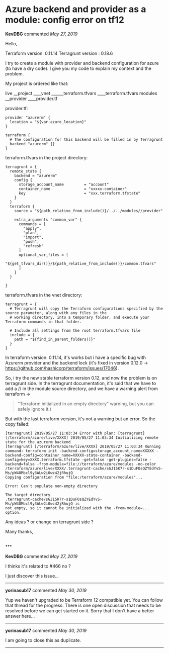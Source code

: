 # Azure backend and provider as a module: config error on tf12

**KevDBG** commented *May 27, 2019*

Hello,

Terraform version: 0.11.14
Terragrunt version : 0.18.6

I try to create a module with provider and backend configuration for azure (to have a dry code). I give you my code to explain my context and the problem.

My project is ordered like that:

live
__project
____vnet
______terraform.tfvars
____terraform.tfvars
modules
__provider
____provider.tf

provider.tf:


```
provider "azurerm" {
  location = "${var.azure_location}"
}

terraform {
  # The configuration for this backend will be filled in by Terragrunt
  backend "azurerm" {}
}

```

terraform.tfvars in the project directory:

```
terragrunt = {
  remote_state {
    backend = "azurerm"
    config {
      storage_account_name         = "account"
      container_name               = "xxxxx-container"
      key                          = "xxx.terraform.tfstate"
    }
  }
  terraform {
    source = "${path_relative_from_include()}/../../modules//provider"

    extra_arguments "common_var" {
      commands = [
        "apply",
        "plan",
        "import",
        "push",
        "refresh"
      ]
      optional_var_files = [
        "${get_tfvars_dir()}/${path_relative_from_include()}/common.tfvars"
      ]
    }
  }

}
```

terraform.tfvars in the vnet directory:

```
terragrunt = {
  # Terragrunt will copy the Terraform configurations specified by the source parameter, along with any files in the
  # working directory, into a temporary folder, and execute your Terraform commands in that folder.

  # Include all settings from the root terraform.tfvars file
  include = {
    path = "${find_in_parent_folders()}"
  }
}

```

In terraform version: 0.11.14, it's works but i have a specific bug with Azurerm provider and the backend lock (it's fixed in version 0.12.0 -> https://github.com/hashicorp/terraform/issues/17046).

So, i try the new stable terraform version 0.12, and now the problem is on terragrunt side. In the terragrunt documentation, it's said that we have to add a // in the module source directory, and we have a warning alert from terraform ->

>   "Terraform initialized in an empty directory" warning, but you can safely ignore it.)

But with the last terraform version, it's not a warning but an error. So the copy failed:



```
[terragrunt] 2019/05/27 11:03:34 Error with plan: [terragrunt] [/terraform/azure/live/XXXX] 2019/05/27 11:03:34 Initializing remote state for the azurerm backend
[terragrunt] [/terraform/azure/live/XXXX] 2019/05/27 11:03:34 Running command: terraform init -backend-config=storage_account_name=XXXXX -backend-config=container_name=XXXXX-state-container -backend-config=key=XXXX.terraform.tfstate -get=false -get-plugins=false -backend=false -from-module=file://terraform/azure/modules -no-color /terraform/azure/live/XXXX/.terragrunt-cache/sGJ15K7r-s1DuFOsQZYEdYvS-Ms/pW4UMbcl9y3ALw2i0wz42jRhujQ
Copying configuration from "file:/terraform/azure/modules"...

Error: Can't populate non-empty directory

The target directory
.terragrunt-cache/sGJ15K7r-s1DuFOsQZYEdYvS-Ms/pW4UMbcl9y3ALw2i0wz42jRhujQ is
not empty, so it cannot be initialized with the -from-module=... option.

```

Any ideas ? or change on terragrunt side ?

Many thanks,

    

<br />
***


**KevDBG** commented *May 27, 2019*

I thinks it's related to #466 no ?

I just discover this issue...
***

**yorinasub17** commented *May 30, 2019*

Yup we haven't upgraded to be Terraform 12 compatible yet. You can follow that thread for the progress. There is one open discussion that needs to be resolved before we can get started on it. Sorry that I don't have a better answer here...
***

**yorinasub17** commented *May 30, 2019*

I am going to close this as duplicate.
***

